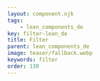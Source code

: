 ```yaml
---
layout: component.njk
tags: 
    - lean_components_de
key: filter-lean_de
title: Filter
parent: lean_components_de
image: teaser/fallback.webp
keywords: filter
order: 130
---
```

